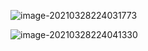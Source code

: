 ![image-20210328224031773](https://raw.githubusercontent.com/TWDH/Leetcode-From-Zero/pictures/img/image-20210328224031773.png)

![image-20210328224041330](https://raw.githubusercontent.com/TWDH/Leetcode-From-Zero/pictures/img/image-20210328224041330.png)